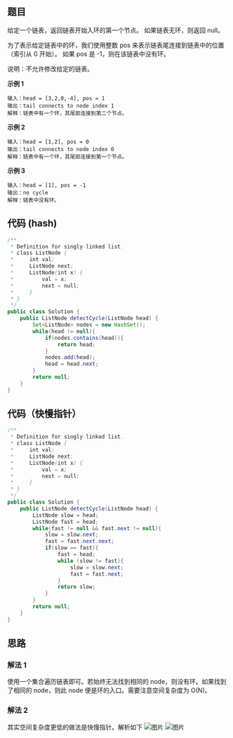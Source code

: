 ## 题目
给定一个链表，返回链表开始入环的第一个节点。 如果链表无环，则返回 null。

为了表示给定链表中的环，我们使用整数 pos 来表示链表尾连接到链表中的位置（索引从 0 开始）。 如果 pos 是 -1，则在该链表中没有环。

说明：不允许修改给定的链表。

**示例 1**
```
输入：head = [3,2,0,-4], pos = 1
输出：tail connects to node index 1
解释：链表中有一个环，其尾部连接到第二个节点。
```

**示例 2**
```
输入：head = [1,2], pos = 0
输出：tail connects to node index 0
解释：链表中有一个环，其尾部连接到第一个节点。
```

**示例 3**
```
输入：head = [1], pos = -1
输出：no cycle
解释：链表中没有环。
```

## 代码 (hash)
```Java
/**
 * Definition for singly-linked list.
 * class ListNode {
 *     int val;
 *     ListNode next;
 *     ListNode(int x) {
 *         val = x;
 *         next = null;
 *     }
 * }
 */
public class Solution {
    public ListNode detectCycle(ListNode head) {
        Set<ListNode> nodes = new HashSet();
        while(head != null){
            if(nodes.contains(head)){
                return head;
            }
            nodes.add(head);
            head = head.next;
        }
        return null;
    }
}
```

## 代码（快慢指针）
```Java
/**
 * Definition for singly-linked list.
 * class ListNode {
 *     int val;
 *     ListNode next;
 *     ListNode(int x) {
 *         val = x;
 *         next = null;
 *     }
 * }
 */
public class Solution {
    public ListNode detectCycle(ListNode head) {
        ListNode slow = head;
        ListNode fast = head;
        while(fast != null && fast.next != null){
            slow = slow.next;
            fast = fast.next.next;
            if(slow == fast){
                fast = head;
                while (slow != fast){
                    slow = slow.next;
                    fast = fast.next;
                }
                return slow;
            }
        }
        return null;
    }
}
```

## 思路

### 解法 1
使用一个集合遍历链表即可。若始终无法找到相同的 node，则没有环。如果找到了相同的 node，则此 node 便是环的入口。需要注意空间复杂度为 O(N)。

### 解法 2
其实空间复杂度更低的做法是快慢指针。解析如下
![图片](/static/142_1.png)
![图片](/static/142_2.png)
